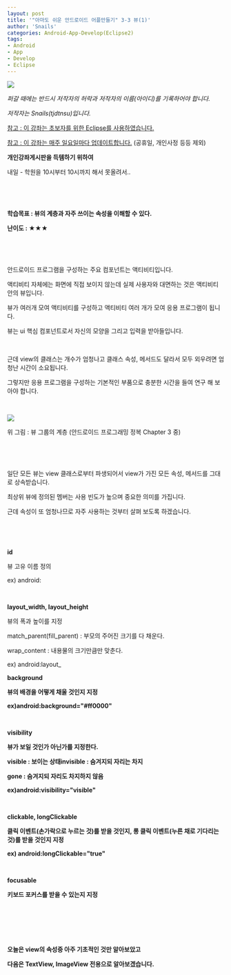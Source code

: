 ```yaml
---
layout: post
title: '"아마도 쉬운 안드로이드 어플만들기" 3-3 뷰(1)'
author: 'Snails'
categories: Android-App-Develop(Eclipse2)
tags:
- Android
- App
- Develop
- Eclipse
---
```



<script> location.href='https://cafe.naver.com/develoid/265849' ; </script>

<p><img src="https://dthumb-phinf.pstatic.net/?src=%22http%3A%2F%2Fpostfiles3.naver.net%2F20130523_178%2Ftjdtnsu_1369283538974akCh1_JPEG%2Fand.jpg%3Ftype%3Dw2%22&amp;type=cafe_wa740"></p><p><i>퍼갈 때에는 반드시 저작자의 허락과 저작자의 이름(아이디)를 기록하어야 합니다.</i></p><p><i>저작자는 Snails(tjdtnsu)입니다.</i></p><p><u>참고 : 이 강좌는 초보자를 위한 Eclipse를 사용하였습니다.</u></p><p><u>참고 : 이 강좌는 매주 일요일마다 업데이트합니다.</u> (공휴일, 개인사정 등등 제외)</p><p><strong>개인강좌게시판을 득템하기 위하여</strong>&nbsp;</p><p>내일 -&nbsp;학원을 10시부터 10시까지 해서 못올려서..&nbsp;</p><p>&nbsp;</p><p><u>﻿</u></p><p><b>학습목표 :&nbsp;뷰의 계층과 자주 쓰이는 속성을 이해할 수 있다.</b></p><p><b>난이도 : ★★</b>★</p><p>&nbsp;</p><p>&nbsp;</p><p>안드로이드 프로그램을 구성하는 주요 컴포넌트는 액티비티입니다.</p><p>액티비티 자체에는 화면에 직접 보이지 않는데 실제 사용자와 대면하는 것은 액티비티 안의 뷰입니다.</p><p>뷰가 여러개 모여 액티비티를 구성하고 액티비티 여러 개가 모여 응용 프로그램이 됩니다.</p><p>뷰는 ui 핵심 컴포넌트로서 자신의 모양을 그리고 입력을 받아들입니다.</p><p>&nbsp;</p><p>근데 view의 클래스는 개수가 엄청나고 클래스 속성, 메서드도 달라서 모두 외우려면 엄청난 시간이 소요됩니다.</p><p>그렇지만 응용 프로그램을 구성하는 기본적인 부품으로 충분한 시간을 들여 연구 해 보아야 합니다.</p><p>&nbsp;</p><p><img src="https://dthumb-phinf.pstatic.net/?src=%22http%3A%2F%2Fblogfiles.naver.net%2F20130622_99%2Ftjdtnsu_1371908882329LDVRM_PNG%2F%25C1%25A6%25B8%25F1_%25BE%25F8%25C0%25BD.png%22&amp;type=cafe_wa740"></p><p>위 그림 : 뷰 그룹의 계층 (안드로이드 프로그래밍 정복 Chapter 3 중)</p><p>&nbsp;</p><p>&nbsp;</p><p>일단 모든 뷰는 view 클래스로부터 파생되어서 view가 가진 모든 속성, 메서드를 그대로 상속받습니다.</p><p>최상위 뷰에 정의된 멤버는 사용 빈도가 높으며 중요한 의미를 가집니다.</p><p>근데 속성이 또 엄청나므로 자주 사용하는 것부터 살펴 보도록 하겠습니다.</p><p>&nbsp;</p><p>&nbsp;</p><p><strong>id</strong></p><p>뷰 고유 이름 정의</p><p>ex) android:</p><p>&nbsp;</p><p><strong>layout_width, layout_height</strong></p><p>뷰의 폭과 높이를 지정</p><p>match_parent(fill_parent) : 부모의 주어진 크기를 다 채운다.</p><p>wrap_content : 내용물의 크기만큼만 맞춘다.</p><p>ex) android:layout_<b></p><p><strong>background</strong></p><p>뷰의 배경을 어떻게 채울 것인지 지정</p><p>ex)android:background="#ff0000"</p><p>&nbsp;</p><p><strong>visibility</strong></p><p>뷰가 보일 것인가 아닌가를 지정한다.</p><p>visible : 보이는 상태<b>invisible : 숨겨지되 자리는 차지</p><p>gone : 숨겨지되 자리도 차지하지 않음</p><p>ex)android:visibility="visible"</p><p>&nbsp;</p><p><strong>clickable, longClickable</strong></p><p>클릭 이벤트(손가락으로 누르는 것)를 받을 것인지, 롱 클릭 이벤트(누른 채로 기다리는 것)를 받을 것인지 지정</p><p>ex) android:longClickable="true"</p><p>&nbsp;</p><p><strong>focusable</strong></p><p>키보드 포커스를 받을 수 있는지 지정</p><p>&nbsp;</p><p>&nbsp;</p><p>&nbsp;</p><p>오늘은 view의 속성중 아주 기초적인 것만 알아보았고</p><p>다음은 TextView, ImageView&nbsp;전용으로 알아보겠습니다.</p>

